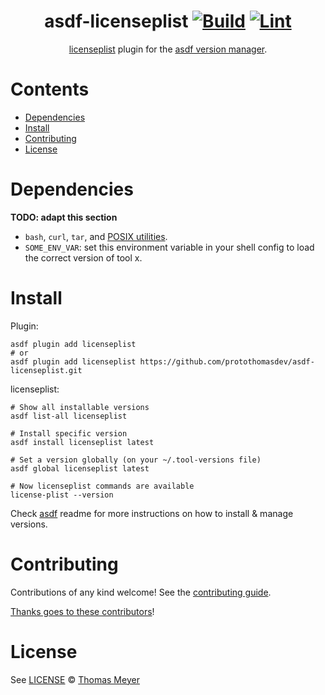 <div align="center">

# asdf-licenseplist [![Build](https://github.com/protothomasdev/asdf-licenseplist/actions/workflows/build.yml/badge.svg)](https://github.com/protothomasdev/asdf-licenseplist/actions/workflows/build.yml) [![Lint](https://github.com/protothomasdev/asdf-licenseplist/actions/workflows/lint.yml/badge.svg)](https://github.com/protothomasdev/asdf-licenseplist/actions/workflows/lint.yml)

[licenseplist](https://github.com/mono0926/LicensePlist) plugin for the [asdf version manager](https://asdf-vm.com).

</div>

# Contents

- [Dependencies](#dependencies)
- [Install](#install)
- [Contributing](#contributing)
- [License](#license)

# Dependencies

**TODO: adapt this section**

- `bash`, `curl`, `tar`, and [POSIX utilities](https://pubs.opengroup.org/onlinepubs/9699919799/idx/utilities.html).
- `SOME_ENV_VAR`: set this environment variable in your shell config to load the correct version of tool x.

# Install

Plugin:

```shell
asdf plugin add licenseplist
# or
asdf plugin add licenseplist https://github.com/protothomasdev/asdf-licenseplist.git
```

licenseplist:

```shell
# Show all installable versions
asdf list-all licenseplist

# Install specific version
asdf install licenseplist latest

# Set a version globally (on your ~/.tool-versions file)
asdf global licenseplist latest

# Now licenseplist commands are available
license-plist --version
```

Check [asdf](https://github.com/asdf-vm/asdf) readme for more instructions on how to
install & manage versions.

# Contributing

Contributions of any kind welcome! See the [contributing guide](contributing.md).

[Thanks goes to these contributors](https://github.com/protothomasdev/asdf-licenseplist/graphs/contributors)!

# License

See [LICENSE](LICENSE) © [Thomas Meyer](https://github.com/protothomasdev/)
